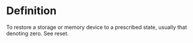 # Definition

To restore a storage or memory device to a prescribed state, usually
that denoting zero. See reset.
